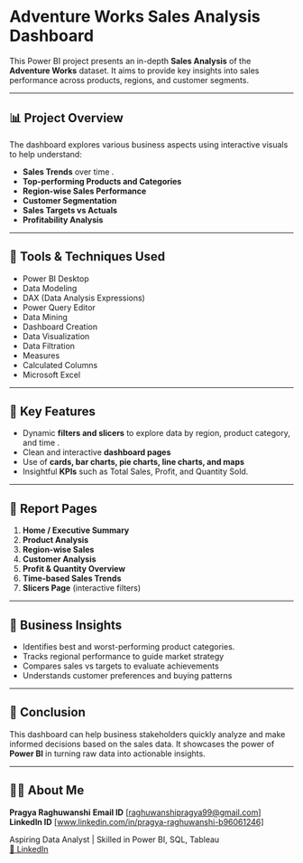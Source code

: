# Adventure Works Sales Analysis Dashboard

This Power BI project presents an in-depth **Sales Analysis** of the  **Adventure Works** dataset. It aims to provide key insights into sales performance across products, regions, and customer segments.

---

## 📊 Project Overview

The dashboard explores various business aspects using interactive visuals to help understand:

- **Sales Trends** over time . 
- **Top-performing Products and Categories**  
- **Region-wise Sales Performance**  
- **Customer Segmentation**  
- **Sales Targets vs Actuals**  
- **Profitability Analysis**

---

## 🔧 Tools & Techniques Used

- Power BI Desktop  
- Data Modeling  
- DAX (Data Analysis Expressions)  
- Power Query Editor  
- Data Mining  
- Dashboard Creation  
- Data Visualization  
- Data Filtration  
- Measures  
- Calculated Columns  
- Microsoft Excel  


---

## 🧩 Key Features

- Dynamic **filters and slicers** to explore data by region, product category, and time . 
- Clean and interactive **dashboard pages**  
- Use of **cards, bar charts, pie charts, line charts, and maps**  
- Insightful **KPIs** such as Total Sales, Profit, and Quantity Sold.

---

## 📁 Report Pages

1. **Home / Executive Summary**  
2. **Product Analysis**  
3. **Region-wise Sales**  
4. **Customer Analysis**  
5. **Profit & Quantity Overview**  
6. **Time-based Sales Trends**  
7. **Slicers Page** (interactive filters)

---

## 🎯 Business Insights

- Identifies best and worst-performing product categories.
- Tracks regional performance to guide market strategy  
- Compares sales vs targets to evaluate achievements  
- Understands customer preferences and buying patterns

---

## 📝 Conclusion

This dashboard can help business stakeholders quickly analyze and make informed decisions based on the sales data. It showcases the power of **Power BI** in turning raw data into actionable insights.

---

## 🙋‍♀️ About Me
**Pragya Raghuwanshi**
**Email ID** [raghuwanshipragya99@gmail.com]
**LinkedIn ID** [www.linkedin.com/in/pragya-raghuwanshi-b96061246]



Aspiring Data Analyst | Skilled in Power BI, SQL, Tableau  
[📎 LinkedIn](www.linkedin.com/in/pragya-raghuwanshi-b96061246)
